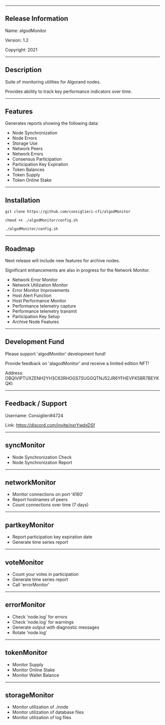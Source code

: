 -------------------------------------------------------------------------
Release Information
-------------------------------------------------------------------------
Name: algodMonitor

Version: 1.2

Copyright: 2021


-------------------------------------------------------------------------
Description
-------------------------------------------------------------------------

Suite of monitoring utilities for Algorand nodes.

Provides abiility to track key performance indicators over time.


-------------------------------------------------------------------------
Features
-------------------------------------------------------------------------

Generates reports showing the following data:
 - Node Synchronization
 - Node Errors
 - Storage Use
 - Network Peers
 - Network Errors
 - Consensus Participation
 - Participation Key Expiration
 - Token Balances
 - Token Supply
 - Token Online Stake


-------------------------------------------------------------------------
Installation
-------------------------------------------------------------------------
`git clone https://github.com/consiglieri-cfi/algodMonitor`

`chmod +x ./algodMonitor/config.sh`

`./algodMonitor/config.sh`


-------------------------------------------------------------------------
Roadmap
-------------------------------------------------------------------------

Next release will include new features for archive nodes.

Significant enhancements are also in progress for the Network Monitor.

 - Network Error Monitor
 - Network Utilization Monitor
 - Error Monitor Improvements
 - Host Alert Function
 - Host Performance Monitor
 - Performance telemetry capture
 - Performance telemetry transmit
 - Participation Key Setup
 - Archive Node Features


-------------------------------------------------------------------------
Development Fund
-------------------------------------------------------------------------

Please support 'algodMonitor' development fund!

Provide feedback on 'alagodMonitor' and receive a limited edition NFT!

Address: OBQIVIPTUXZENH2YH3C63RHOGS7SUGGQTNJ52JR6YFHEVFK5BR7BEYKQKI


-------------------------------------------------------------------------
Feedback / Support 
-------------------------------------------------------------------------

Username: Consiglieri#4724

Link: https://discord.com/invite/nxrYwdxDSf


-------------------------------------------------------------------------
syncMonitor
-------------------------------------------------------------------------
- Node Synchronization Check
- Node Synchronization Report


-------------------------------------------------------------------------
networkMonitor
-------------------------------------------------------------------------
- Monitor connections on port '4160'
- Report hostnames of peers
- Count connections over time (7 days)


-------------------------------------------------------------------------
partkeyMonitor
-------------------------------------------------------------------------
- Report participation key expiration date 
- Generate time series report


-------------------------------------------------------------------------
voteMonitor
-------------------------------------------------------------------------
- Count your votes in participation
- Generate time series report
- Call 'errorMonitor'


-------------------------------------------------------------------------
errorMonitor
-------------------------------------------------------------------------
- Check 'node.log' for errors
- Check 'node.log' for warnings
- Generate output with diagnostic messages
- Rotate 'node.log'


-------------------------------------------------------------------------
tokenMonitor
-------------------------------------------------------------------------
- Monitor Supply
- Monitor Online Stake
- Monitor Wallet Balance


-------------------------------------------------------------------------
storageMonitor
-------------------------------------------------------------------------
- Monitor utilization of ./node
- Monitor utilization of database files
- Monitor utilization of log files
